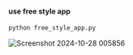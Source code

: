#### use free style app 
```bash
python free_style_app.py
```
![Screenshot 2024-10-28 005856](https://github.com/user-attachments/assets/dedae7b6-1fc4-40c0-9a37-997dd4ca24e9)
